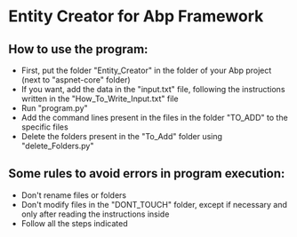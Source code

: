 # Entity Creator for Abp Framework

## How to use the program:
<ul>
    <li>First, put the folder "Entity_Creator" in the folder of your Abp project (next to "aspnet-core" folder)</li>
    <li>If you want, add the data in the "input.txt" file, following the instructions written in the "How_To_Write_Input.txt" file</li>
    <li>Run "program.py"</li>
    <li>Add the command lines present in the files in the folder "TO_ADD" to the specific files</li>
    <li>Delete the folders present in the "To_Add" folder using "delete_Folders.py"</li>
</ul>

## Some rules to avoid errors in program execution:
<ul>
    <li>Don't rename files or folders</li>
    <li>Don't modify files in the "DONT_TOUCH" folder, except if necessary and only after reading the instructions inside</li>
    <li>Follow all the steps indicated</li>
</ul>
